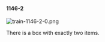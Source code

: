 #### 1146-2
![train-1146-2-0.png](https://github.com/lil-lab/nlvr/raw/master/nlvr/train/images/62/train-1146-2-0.png "train-1146-2-0.png")

There is a box with exactly two items.